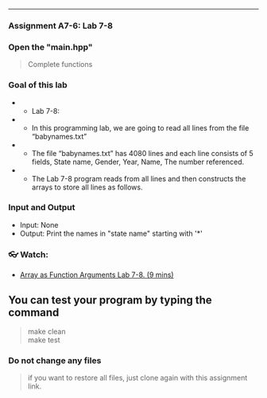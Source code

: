 <!--
[A6-2] (https://prezi.com/p/edit/-xdwv8fik5xk/)

![A6-2](https://nimbus-screenshots.s3.amazonaws.com/s/ac06ba1edf608a5b180e7068287ef8c4.png) -->

---

### Assignment A7-6: Lab 7-8

### Open the "main.hpp"

> Complete functions

### Goal of this lab

- - Lab 7-8:
- - In this programming lab, we are going to read all lines from the file “babynames.txt”
- - The file “babynames.txt” has 4080 lines and each line consists of 5 fields, State name, Gender, Year, Name, The number referenced.
- - The Lab 7-8 program reads from all lines and then constructs the arrays to store all lines as follows.

### Input and Output

- Input: None <br>
-  Output: Print the names in "state name" starting with '*'

### 👓 Watch:

- [Array as Function Arguments Lab 7-8. (9 mins)](https://youtu.be/62chBGoql_Q)

## You can test your program by typing the command

> make clean <br>
> make test

### Do not change any files

> if you want to restore all files, just clone again with this assignment link.
